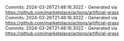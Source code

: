 Commits: 2024-03-26T21:48:16.302Z - Generated via https://github.com/marketplace/actions/artificial-grass
<br>
Commits: 2024-03-26T21:48:16.302Z - Generated via https://github.com/marketplace/actions/artificial-grass
<br>
Commits: 2024-03-26T21:48:16.302Z - Generated via https://github.com/marketplace/actions/artificial-grass
<br>
